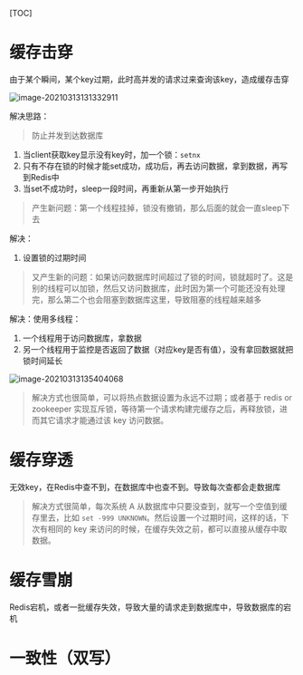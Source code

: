 [TOC]



# 缓存击穿

由于某个瞬间，某个key过期，此时高并发的请求过来查询该key，造成缓存击穿

![image-20210313131332911](https://gitee.com/sxhDrk/images/raw/master/imgs/image-20210313131332911.png)

解决思路：

> 防止并发到达数据库

1. 当client获取key显示没有key时，加一个锁：`setnx`
2. 只有不存在锁的时候才能set成功，成功后，再去访问数据，拿到数据，再写到Redis中
3. 当set不成功时，sleep一段时间，再重新从第一步开始执行

> 产生新问题：第一个线程挂掉，锁没有撤销，那么后面的就会一直sleep下去

解决：

1. 设置锁的过期时间

> 又产生新的问题：如果访问数据库时间超过了锁的时间，锁就超时了。这是别的线程可以加锁，然后又访问数据库，此时因为第一个可能还没有处理完，那么第二个也会阻塞到数据库这里，导致阻塞的线程越来越多

解决：使用多线程：

1. 一个线程用于访问数据库，拿数据
2. 另一个线程用于监控是否返回了数据（对应key是否有值），没有拿回数据就把锁时间延长

![image-20210313135404068](https://gitee.com/sxhDrk/images/raw/master/imgs/image-20210313135404068.png)

> 解决方式也很简单，可以将热点数据设置为永远不过期；或者基于 redis or zookeeper 实现互斥锁，等待第一个请求构建完缓存之后，再释放锁，进而其它请求才能通过该 key 访问数据。





# 缓存穿透

无效key，在Redis中查不到，在数据库中也查不到。导致每次查都会走数据库

> 解决方式很简单，每次系统 A 从数据库中只要没查到，就写一个空值到缓存里去，比如 `set -999 UNKNOWN`。然后设置一个过期时间，这样的话，下次有相同的 key 来访问的时候，在缓存失效之前，都可以直接从缓存中取数据。



# 缓存雪崩

Redis宕机，或者一批缓存失效，导致大量的请求走到数据库中，导致数据库的宕机



# 一致性（双写）

